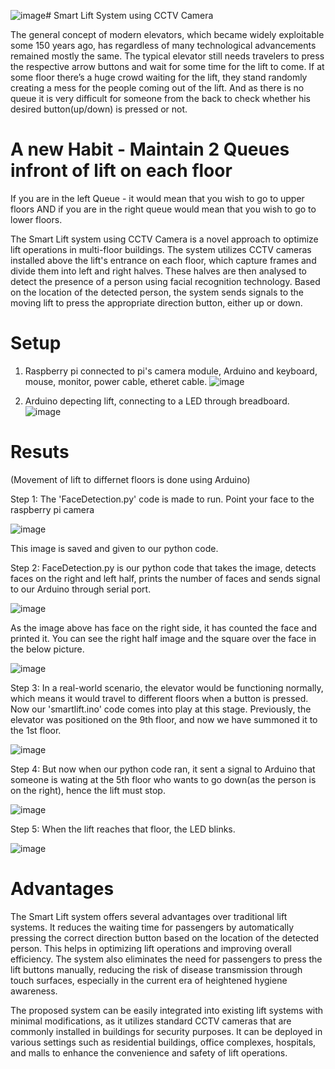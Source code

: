 ![image](https://github.com/rachelgupta/Smart-Lift-System-using-CCTV-Camera/assets/83275253/5d2a78f7-0f1c-4d8c-a01d-175ba4f047e3)# Smart Lift System using CCTV Camera

The general concept of modern elevators, which became widely exploitable some 150 years ago, has regardless of many technological advancements remained mostly the same. The typical elevator still needs travelers to press the respective arrow buttons and wait for some time for the lift to come. If at some floor there’s a huge crowd waiting for the lift, they stand randomly creating a mess for the people coming out of the lift. And as there is no queue it is very difficult for someone from the back to check whether his desired button(up/down) is pressed or not.

# A new Habit - Maintain 2 Queues infront of lift on each floor

If you are in the left Queue - it would mean that you wish to go to upper floors AND if you are in the right queue would mean that you wish to go to lower floors.

The Smart Lift system using CCTV Camera is a novel approach to optimize lift operations in multi-floor buildings. The system utilizes CCTV cameras installed above the lift's entrance on each floor, which capture frames and divide them into left and right halves. These halves are then analysed to detect the presence of a person using facial recognition technology. Based on the location of the detected person, the system sends signals to the moving lift to press the appropriate direction button, either up or down.

# Setup

1. Raspberry pi connected to pi's camera module, Arduino and keyboard, mouse, monitor, power cable, etheret cable.
![image](https://github.com/rachelgupta/Smart-Lift-System-using-CCTV-Camera/assets/83275253/c8d49564-ded5-4dd9-a2c6-63b6877fd35e)

2. Arduino depecting lift, connecting to a LED through breadboard.
![image](https://github.com/rachelgupta/Smart-Lift-System-using-CCTV-Camera/assets/83275253/24c78a88-1d5a-4f11-a349-5d73f2d68d0a)


# Resuts
(Movement of lift to differnet floors is done using Arduino)

Step 1: The 'FaceDetection.py' code is made to run. Point your face to the raspberry pi camera

![image](https://github.com/rachelgupta/Smart-Lift-System-using-CCTV-Camera/assets/83275253/82bcd8b1-03b5-4389-9cea-d5c17319a880)

This image is saved and given to our python code.

Step 2: FaceDetection.py is our python code that takes the image, detects faces on the right and left half, prints the number of faces and sends signal to our Arduino through serial port.

 ![image](https://github.com/rachelgupta/Smart-Lift-System-using-CCTV-Camera/assets/83275253/6291dbfa-f1c4-4e36-bfd5-dd8469818456)

As the image above has face on the right side, it has counted the face and printed it. You can see the right half image and the square over the face in the below picture.

![image](https://github.com/rachelgupta/Smart-Lift-System-using-CCTV-Camera/assets/83275253/e9f4c06c-d595-4457-83cf-c9419164ccc8)

Step 3: In a real-world scenario, the elevator would be functioning normally, which means it would travel to different floors when a button is pressed. Now our 'smartlift.ino' code comes into play at this stage. Previously, the elevator was positioned on the 9th floor, and now we have summoned it to the 1st floor.

![image](https://github.com/rachelgupta/Smart-Lift-System-using-CCTV-Camera/assets/83275253/b79bd2ef-8842-4e9b-a40a-3c66a05ca6cf)

Step 4: But now when our python code ran, it sent a signal to Arduino that someone is wating at the 5th floor who wants to go down(as the person is on the right), hence the lift must stop.

![image](https://github.com/rachelgupta/Smart-Lift-System-using-CCTV-Camera/assets/83275253/d6ea3d19-584e-479a-a700-24b816397c92)

Step 5: When the lift reaches that floor, the LED blinks.

![image](https://github.com/rachelgupta/Smart-Lift-System-using-CCTV-Camera/assets/83275253/887cbb06-a0b9-4ce2-a4d7-2ca2290f7233)

# Advantages
The Smart Lift system offers several advantages over traditional lift systems. It reduces the waiting time for passengers by automatically pressing the correct direction button based on the location of the detected person. This helps in optimizing lift operations and improving overall efficiency. The system also eliminates the need for passengers to press the lift buttons manually, reducing the risk of disease transmission through touch surfaces, especially in the current era of heightened hygiene awareness.

The proposed system can be easily integrated into existing lift systems with minimal modifications, as it utilizes standard CCTV cameras that are commonly installed in buildings for security purposes. It can be deployed in various settings such as residential buildings, office complexes, hospitals, and malls to enhance the convenience and safety of lift operations.





